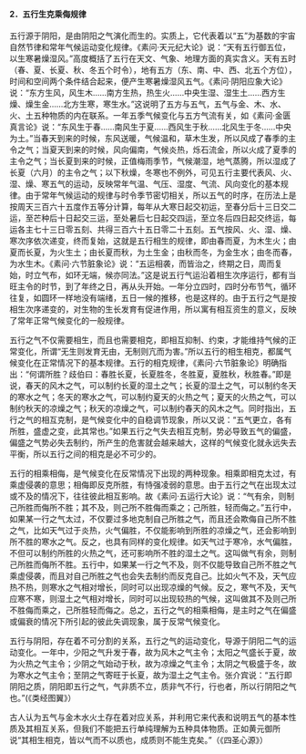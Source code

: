 #### 2．五行生克乘侮规律

五行源于阴阳，是由阴阳之气演化而生的。实质上，它代表着以“五”为基数的宇宙自然节律和常年气候运动变化规律。《素问·天元纪大论》说：“天有五行御五位，以生寒暑燥湿风。”高度概括了五行在天文、气象、地理方面的真实含义。天有五时（春、夏、长夏、秋、冬五个时令），地有五方（东、南、中、西、北五个方位），时间和空间两个条件结合起来，便产生寒暑燥湿风五气。《素问·阴阳应象大论》说：“东方生风，风生木……南方生热，热生火……中央生湿、湿生土……西方生燥、燥生金……北方生寒，寒生水。”这说明了五方与五气，五气与金、木、水、火、土五种物质的内在联系。一年五季气候变化与五方气流有关，如《素问·金匮真言论》说：“东风生于春……南风生于夏……西风生于秋……北风生于冬……中央为土。”当春天到来的时候，东风送暖，气候温和，草木生发，所以风成了春季的主令之气；当夏天到来的时候，风向偏南，气候炎热，烁石流金，所以火成了夏季的主令之气；当长夏到来的时候，正值梅雨季节，气候潮湿，地气蒸腾，所以湿成了长夏（六月）的主令之气；以下秋燥，冬寒也不例外，可见五行主要代表风、火、湿、燥、寒五气的运动，反映常年气温、气压、湿度、气流、风向变化的基本规律。由于常年气候运动的规律与时令季节密切相关，所以五气的时序，在历法上是按周天三百六十五度作五等分计算，每年从大寒日起交初运，至春分后十三日交二运，至芒种后十日起交三运，至处暑后七日起交四运，至立冬后四日起交终运，每运各主七十三日零五刻、共得三百六十五日零二十五刻。五气按风、火、湿、燥、寒次序依次递变，终而复始，这就是五行相生的规律，即由春而夏，为木生火；由夏而长夏，为火生土；由长夏而秋，为土生金；由秋而冬，为金生水；由冬而春，为水生木。《素问·六节脏象论》说：“五运相袭，而皆治之，终期之日，周而复始，时立气布，如环无端，候亦同法。”这是说五行气运沿着相生次序运行，都有当旺主令的时节，到了年终之日，再从头开始。一年分立四时，四时分布节气，循环往复，如圆环一样地没有端绪，五日一候的推移，也是这样的。由于五行之气是按相生次序递变的，对生物的生长发育有促进作用，所以寓有相互资生的意义，反映了常年正常气候变化的一般规律。

五行之气不仅需要相生，而且也需要相克，即相互抑制、约束，才能维持气候的正常变化，所谓“无生则发育无由，无制则亢而为害。”所以五行的相生相克，都属气候变化在正常情况下的基本规律。五行的相克规律，《素问·六节脏象论》明确指出：“何谓所胜？歧伯曰：春胜长夏，长夏胜冬，冬胜夏，夏胜秋，秋胜春。”即是说，春天的风木之气，可以制约长夏的湿土之气；长夏的湿土之气，可以制约冬天的寒水之气；冬天的寒水之气，可以制约夏天的火热之气；夏天的火热之气，可以制约秋天的凉燥之气；秋天的凉燥之气，可以制约春天的风木之气。同时指出，五行之气的相互克制，是气候变化中的自稳调节现象，所以又说：“五气更立，各有所胜，盛虚之变，此其常也。”如果五行之气失去相互克制，势必导致五气的偏盛，偏盛之气势必失去制约，所产生的危害就会越来越大，这样的气候变化就永远失去平衡，所以五行之间的相克是必不可少的。

五行的相乘相侮，是气候变化在反常情况下出现的两种现象。相乘即相克太过，有乘虚侵袭的意思；相侮即反克所胜，有恃强凌弱的意思。由于五行之气在出现太过或不及的情况下，往往彼此相互影响。故《素问·五运行大论》说：“气有余，则制己所胜而侮所不胜；其不及，则己所不胜侮而乘之；己所胜，轻而侮之。”五行中，如果某一行之气太过，不仅要过多地克制自己所胜之气，而且还会欺侮自己所不胜之气，比如天气过于炎热，火气偏胜，不仅能影响到所胜的凉燥之气，还会影响到所不胜的寒水之气。反之，也具有同样的变化规律。如天气过于寒冷，水气偏胜，不但可以制约所胜的火热之气，还可影响所不胜的湿土之气。这叫做气有余，则制己所胜而侮所不胜。五行中，如果某一行之气不及，则不仅能导致自己所不胜之气乘虚侵袭，而且对自己所胜之气也会失去制约而反克自己。比如火气不及，天气应热不热，则寒水之气相对增长，同时可以出现凉燥的气候。反之，寒气不及，天气应寒不寒，则湿土之气相对增长，同时可以出现较热的气候，这叫做其不及则己所不胜侮而乘之，己所胜轻而侮之。总之，五行之气的相乘相侮，是主时之气在偏盛或偏衰的情况下所引起的彼此失调现象，属于反常气候变化。

五行与阴阳，存在着不可分割的关系，五行之气的运动变化，导源于阴阳二气的运动变化。一年中，少阳之气升发于春，故为风木之气主令；太阳之气盛长于夏，故为火热之气主令；少阴之气始动于秋，故为凉燥之气主令；太阴之气极盛于冬，故为寒水之气主令；至阴之气寄旺于长夏，故为湿土之气主令。张介宾说：“五行即阴阳之质，阴阳即五行之气，气非质不立，质非气不行，行也者，所以行阴阳之气也。”(《类经图翼》）

古人认为五气与金木水火土存在着对应关系，并利用它来代表和说明五气的基本性质及其相互关系，但我们不能把五行单纯理解为五种具体物质。正如黄元御所说“其相生相克，皆以气而不以质也，成质则不能生克矣。”（《四圣心源》）

